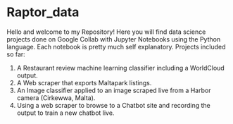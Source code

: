 # Raptor_data
Hello and welcome to my Repository! Here you will find data science projects done on Google Collab with Jupyter Notebooks using the Python language.
Each notebook is pretty much self explanatory.
Projects included so far:
1. A Restaurant review machine learning classifier including a WorldCloud output.
2. A Web scraper that exports Maltapark listings.
3. An Image classifier applied to an image scraped live from a Harbor camera (Cirkewwa, Malta).
4. Using a web scraper to browse to a Chatbot site and recording the output to train a new chatbot live.
